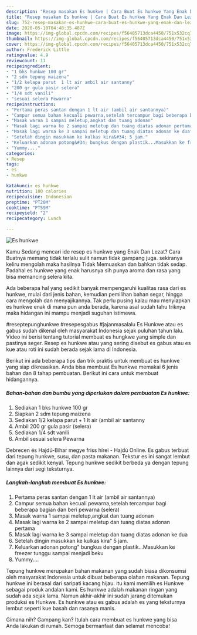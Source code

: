 ```yaml
---
description: "Resep masakan Es hunkwe | Cara Buat Es hunkwe Yang Enak Dan Lezat"
title: "Resep masakan Es hunkwe | Cara Buat Es hunkwe Yang Enak Dan Lezat"
slug: 752-resep-masakan-es-hunkwe-cara-buat-es-hunkwe-yang-enak-dan-lezat
date: 2020-05-10T04:48:35.487Z
image: https://img-global.cpcdn.com/recipes/f56405713dca4450/751x532cq70/es-hunkwe-foto-resep-utama.jpg
thumbnail: https://img-global.cpcdn.com/recipes/f56405713dca4450/751x532cq70/es-hunkwe-foto-resep-utama.jpg
cover: https://img-global.cpcdn.com/recipes/f56405713dca4450/751x532cq70/es-hunkwe-foto-resep-utama.jpg
author: Frederick Little
ratingvalue: 4.9
reviewcount: 11
recipeingredient:
- "1 bks hunkwe 100 gr"
- "2 sdm tepung maizena"
- "1/2 kelapa parut  1 lt air ambil air santanny"
- "200 gr gula pasir selera"
- "1/4 sdt vanili"
- "sesuai selera Pewarna"
recipeinstructions:
- "Pertama peras santan dengan 1 lt air (ambil air santannya)"
- "Campur semua bahan kecuali pewarna,setelah tercampur bagi beberapa bagian dan beri pewarna (selera)"
- "Masak warna 1 sampai meletup,angkat dan tuang adonan"
- "Masak lagi warna ke 2 sampai meletup dan tuang diatas adonan pertama"
- "Masak lagi warna ke 3 sampai meletup dan tuang diatas adonan ke dua"
- "Setelah dingin masukkan ke kulkas kira&#34; 5 jam."
- "Keluarkan adonan potong&#34; bungkus dengan plastik...Masukkan ke freezer tunggu sampai menjadi beku"
- "Yummy...."
categories:
- Resep
tags:
- es
- hunkwe

katakunci: es hunkwe 
nutrition: 100 calories
recipecuisine: Indonesian
preptime: "PT20M"
cooktime: "PT59M"
recipeyield: "2"
recipecategory: Lunch

---
```



![Es hunkwe](https://img-global.cpcdn.com/recipes/f56405713dca4450/751x532cq70/es-hunkwe-foto-resep-utama.jpg)

Kamu Sedang mencari ide resep es hunkwe yang Enak Dan Lezat? Cara Buatnya memang tidak terlalu sulit namun tidak gampang juga. sekiranya keliru mengolah maka hasilnya Tidak Memuaskan dan bahkan tidak sedap. Padahal es hunkwe yang enak harusnya sih punya aroma dan rasa yang bisa memancing selera kita.

Ada beberapa hal yang sedikit banyak mempengaruhi kualitas rasa dari es hunkwe, mulai dari jenis bahan, kemudian pemilihan bahan segar, hingga cara mengolah dan menyajikannya. Tak perlu pusing kalau mau menyiapkan es hunkwe enak di mana pun anda berada, karena asal sudah tahu triknya maka hidangan ini mampu menjadi suguhan istimewa.

#reseptepunghunkwe #resepesgabus #jajanmasalalu Es Hunkwe atau es gabus sudah dikenal oleh masyarakat Indonesia sejak puluhan tahun lalu. Video ini berisi tentang tutorial membuat es hungkwe yang simple dan pastinya seger. Resep es hunkwe atau yang sering disebut es gabus atau es kue atau roti ini sudah berada sejak lama di Indonesia.


Berikut ini ada beberapa tips dan trik praktis untuk membuat es hunkwe yang siap dikreasikan. Anda bisa membuat Es hunkwe memakai 6 jenis bahan dan 8 tahap pembuatan. Berikut ini cara untuk membuat hidangannya.

<!--inarticleads1-->

##### Bahan-bahan dan bumbu yang diperlukan dalam pembuatan Es hunkwe:

1. Sediakan 1 bks hunkwe 100 gr
1. Siapkan 2 sdm tepung maizena
1. Sediakan 1/2 kelapa parut + 1 lt air (ambil air santanny
1. Ambil 200 gr gula pasir (selera)
1. Sediakan 1/4 sdt vanili
1. Ambil sesuai selera Pewarna


Debrecen és Hajdú-Bihar megye friss hírei - Hajdú Online. Es gabus terbuat dari tepung hunkwe, susu, dan pasta makanan. Tekstur es ini sangat lembut dan agak sedikit kenyal. Tepung hunkwe sedikit berbeda ya dengan tepung lainnya dari segi teksturnya. 

<!--inarticleads2-->

##### Langkah-langkah membuat Es hunkwe:

1. Pertama peras santan dengan 1 lt air (ambil air santannya)
1. Campur semua bahan kecuali pewarna,setelah tercampur bagi beberapa bagian dan beri pewarna (selera)
1. Masak warna 1 sampai meletup,angkat dan tuang adonan
1. Masak lagi warna ke 2 sampai meletup dan tuang diatas adonan pertama
1. Masak lagi warna ke 3 sampai meletup dan tuang diatas adonan ke dua
1. Setelah dingin masukkan ke kulkas kira&#34; 5 jam.
1. Keluarkan adonan potong&#34; bungkus dengan plastik...Masukkan ke freezer tunggu sampai menjadi beku
1. Yummy....


Tepung hunkwe merupakan bahan makanan yang sudah biasa dikonsumsi oleh masyarakat Indonesia untuk dibuat beberapa olahan makanan. Tepung hunkwe ini berasal dari saripati kacang hijau. itu kami memilih es Hunkwe sebagai produk andalan kami. Es hunkwe adalah makanan ringan yang sudah ada sejak lama. Namun akhir-akhir ini sudah jarang ditemukan produksi es Hunkwe. Es hunkwe atau es gabus adalah es yang teksturnya lembut seperti kue basah dan rasanya manis. 

Gimana nih? Gampang kan? Itulah cara membuat es hunkwe yang bisa Anda lakukan di rumah. Semoga bermanfaat dan selamat mencoba!
